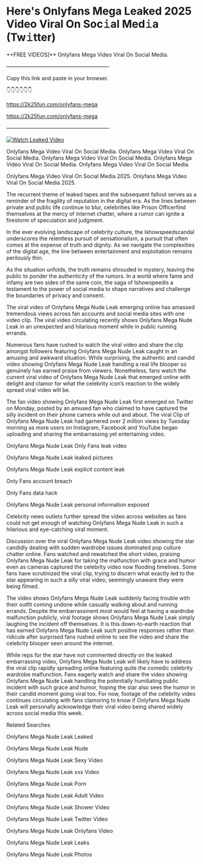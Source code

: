 # Here's Onlyfans Mega Leaked 2025 Video Viral On Soc𝚒al Med𝚒a (Tw𝚒tter)

++FREE VIDEOS]** Onlyfans Mega Video Viral On Social Media.

———————————————————-

Copy this link and paste in your browser.

👇👇👇👇👇👇

https://2k25fun.com/onlyfans-mega

https://2k25fun.com/onlyfans-mega

———————————————————-

[![Watch Leaked Video](https://miro.medium.com/v2/resize:fit:828/format:webp/1*cilzJN44JGOrTw9NJCrNHA.gif "Watch Leaked Video")](https://2k25fun.com/onlyfans-mega)

Onlyfans Mega Video Viral On Social Media. Onlyfans Mega Video Viral On Social Media. Onlyfans Mega Video Viral On Social Media. Onlyfans Mega Video Viral On Social Media. Onlyfans Mega Video Viral On Social Media.

Onlyfans Mega Video Viral On Social Media 2025. Onlyfans Mega Video Viral On Social Media 2025.

The recurrent theme of leaked tapes and the subsequent fallout serves as a reminder of the fragility of reputation in the digital era. As the lines between private and public life continue to blur, celebrities like Prison Officerfind themselves at the mercy of internet chatter, where a rumor can ignite a firestorm of speculation and judgment.

In the ever evolving landscape of celebrity culture, the Ishowspeedscandal underscores the relentless pursuit of sensationalism, a pursuit that often comes at the expense of truth and dignity. As we navigate the complexities of the digital age, the line between entertainment and exploitation remains perilously thin.

As the situation unfolds, the truth remains shrouded in mystery, leaving the public to ponder the authenticity of the rumors. In a world where fame and infamy are two sides of the same coin, the saga of Ishowspeedis a testament to the power of social media to shape narratives and challenge the boundaries of privacy and consent.

The viral video of Onlyfans Mega Nude Leak emerging online has amassed tremendous views across fan accounts and social media sites with one video clip. The viral video circulating recently shows Onlyfans Mega Nude Leak in an unexpected and hilarious moment while in public running errands.

Numerous fans have rushed to watch the viral video and share the clip amongst followers featuring Onlyfans Mega Nude Leak caught in an amusing and awkward situation. While surprising, the authentic and candid video showing Onlyfans Mega Nude Leak handling a real life blooper so genuinely has earned praise from viewers. Nonetheless, fans watch the current viral video of Onlyfans Mega Nude Leak that emerged online with delight and clamor for what the celebrity icon’s reaction to the widely spread viral video will be.

The fan video showing Onlyfans Mega Nude Leak first emerged on Twitter on Monday, posted by an amused fan who claimed to have captured the silly incident on their phone camera while out and about. The viral Clip of Onlyfans Mega Nude Leak had garnered over 2 million views by Tuesday morning as more users on Instagram, Facebook and YouTube began uploading and sharing the embarrassing yet entertaining video.

Onlyfans Mega Nude Leak Only Fans leak video

Onlyfans Mega Nude Leak leaked pictures

Onlyfans Mega Nude Leak explicit content leak

Only Fans account breach

Only Fans data hack

Onlyfans Mega Nude Leak personal information exposed

Celebrity news outlets further spread the video across websites as fans could not get enough of watching Onlyfans Mega Nude Leak in such a hilarious and eye-catching viral moment.

Discussion over the viral Onlyfans Mega Nude Leak video showing the star candidly dealing with sudden wardrobe issues dominated pop culture chatter online. Fans watched and rewatched the short video, praising Onlyfans Mega Nude Leak for taking the malfunction with grace and humor even as cameras captured the celebrity video now flooding timelines. Some fans have scrutinized the viral clip, trying to discern what exactly led to the star appearing in such a silly viral video, seemingly unaware they were being filmed.

The video shows Onlyfans Mega Nude Leak suddenly facing trouble with their outfit coming undone while casually walking about and running errands. Despite the embarrassment most would feel at having a wardrobe malfunction publicly, viral footage shows Onlyfans Mega Nude Leak simply laughing the incident off themselves. It is this down-to-earth reaction that has earned Onlyfans Mega Nude Leak such positive responses rather than ridicule after surprised fans rushed online to see the video and share the celebrity blooper seen around the internet.

While reps for the star have not commented directly on the leaked embarrassing video, Onlyfans Mega Nude Leak will likely have to address the viral clip rapidly spreading online featuring quite the comedic celebrity wardrobe malfunction. Fans eagerly watch and share the video showing Onlyfans Mega Nude Leak handling the potentially humiliating public incident with such grace and humor, hoping the star also sees the humor in their candid moment going viral too. For now, footage of the celebrity video continues circulating with fans clamoring to know if Onlyfans Mega Nude Leak will personally acknowledge their viral video being shared widely across social media this week.

Related Searches

Onlyfans Mega Nude Leak Leaked

Onlyfans Mega Nude Leak Nude

Onlyfans Mega Nude Leak Sexy Video

Onlyfans Mega Nude Leak xxx Video

Onlyfans Mega Nude Leak Porn

Onlyfans Mega Nude Leak Adult Video

Onlyfans Mega Nude Leak Shower Video

Onlyfans Mega Nude Leak Twitter Video

Onlyfans Mega Nude Leak Onlyfans Video

Onlyfans Mega Nude Leak Leaks

Onlyfans Mega Nude Leak Photos